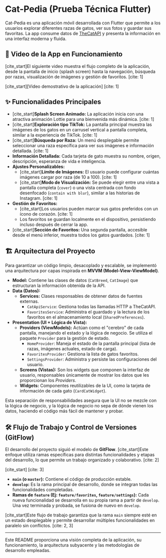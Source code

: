 # Cat-Pedia (Prueba Técnica Flutter)

Cat-Pedia es una aplicación móvil desarrollada con Flutter que permite a los usuarios explorar diferentes razas de gatos, ver sus fotos y guardar sus favoritas. La app consume datos de [TheCatAPI](https://thecatapi.com/) y presenta la información en una interfaz moderna y fluida.

## 🎥 Video de la App en Funcionamiento

[cite_start]El siguiente video muestra el flujo completo de la aplicación, desde la pantalla de inicio (splash screen) hasta la navegación, búsqueda por razas, visualización de imágenes y gestión de favoritos. [cite: 1]

[cite_start][Video demostrativo de la aplicación] [cite: 1]

## ✨ Funcionalidades Principales

* [cite_start]**Splash Screen Animado:** La aplicación inicia con una atractiva animación Lottie para una bienvenida más dinámica. [cite: 1]
* [cite_start]**Exploración tipo TikTok:** La pantalla principal muestra las imágenes de los gatos en un carrusel vertical a pantalla completa, similar a la experiencia de TikTok. [cite: 1]
* [cite_start]**Búsqueda por Raza:** Un menú desplegable permite seleccionar una raza específica para ver sus imágenes e información detallada. [cite: 1]
* **Información Detallada:** Cada tarjeta de gato muestra su nombre, origen, descripción, esperanza de vida e inteligencia.
* **Ajustes Personalizables:**
    * [cite_start]**Límite de Imágenes:** El usuario puede configurar cuántas imágenes cargar por raza (de 10 a 100). [cite: 1]
    * [cite_start]**Modo de Visualización:** Se puede elegir entre una vista a pantalla completa (`cover`) o una vista centrada con fondo desenfocado (`contain with blur`), similar a las historias de Instagram. [cite: 1]
* **Gestión de Favoritos:**
    * [cite_start]Los usuarios pueden marcar sus gatos preferidos con un ícono de corazón. [cite: 1]
    * Los favoritos se guardan localmente en el dispositivo, persistiendo incluso después de cerrar la app.
* [cite_start]**Sección de Favoritos:** Una segunda pantalla, accesible desde el menú inferior, muestra todos los gatos guardados. [cite: 1]

## 🏗️ Arquitectura del Proyecto

Para garantizar un código limpio, desacoplado y escalable, se implementó una arquitectura por capas inspirada en **MVVM (Model-View-ViewModel)**.


* **Model:** Contiene las clases de datos (`CatBreed`, `CatImage`) que estructuran la información obtenida de la API.
* **Data (Datos):**
    * **Services:** Clases responsables de obtener datos de fuentes externas.
        * `CatApiService`: Gestiona todas las llamadas HTTP a TheCatAPI.
        * `FavoritesService`: Administra el guardado y la lectura de los favoritos en el almacenamiento local (`SharedPreferences`).
* **Presentation (UI + Lógica de Vista):**
    * **Providers (ViewModels):** Actúan como el "cerebro" de cada pantalla, manejando el estado y la lógica de negocio. Se utiliza el paquete `Provider` para la gestión de estado.
        * `HomeProvider`: Maneja el estado de la pantalla principal (lista de razas, imágenes actuales, estado de carga).
        * `FavoritesProvider`: Gestiona la lista de gatos favoritos.
        * `SettingsProvider`: Administra y persiste las configuraciones del usuario.
    * **Screens (Vistas):** Son los widgets que componen la interfaz de usuario, responsables únicamente de mostrar los datos que les proporcionan los *Providers*.
    * **Widgets:** Componentes reutilizables de la UI, como la tarjeta de información de cada gato (`CardCatWidget`).

Esta separación de responsabilidades asegura que la UI no se mezcle con la lógica de negocio, y la lógica de negocio no sepa de dónde vienen los datos, haciendo el código más fácil de mantener y probar.

## 🛠️ Flujo de Trabajo y Control de Versiones (GitFlow)

El desarrollo del proyecto siguió el modelo de **GitFlow**. [cite_start]Este enfoque utiliza ramas específicas para distintas funcionalidades y etapas del desarrollo, lo que permite un trabajo organizado y colaborativo. [cite: 2]

[cite_start] [cite: 3]

* **`main` (o `master`):** Contiene el código de producción estable.
* **`develop`:** Es la rama principal de desarrollo, donde se integran todas las funcionalidades completadas.
* **Ramas de `feature` (Ej: `feature/favorites`, `feature/settings`):** Cada nueva funcionalidad se desarrolla en su propia rama a partir de `develop`. Una vez terminada y probada, se fusiona de nuevo en `develop`.

[cite_start]Este flujo de trabajo garantiza que la rama `main` siempre esté en un estado desplegable y permite desarrollar múltiples funcionalidades en paralelo sin conflictos. [cite: 2, 3]

---

Este README proporciona una visión completa de la aplicación, su funcionamiento, la arquitectura subyacente y las metodologías de desarrollo empleadas.
